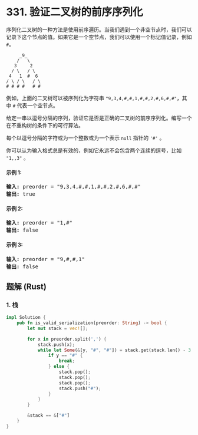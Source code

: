 # 331. 验证二叉树的前序序列化
序列化二叉树的一种方法是使用前序遍历。当我们遇到一个非空节点时，我们可以记录下这个节点的值。如果它是一个空节点，我们可以使用一个标记值记录，例如 `#`。

```
     _9_
    /   \
   3     2
  / \   / \
 4   1  #  6
/ \ / \   / \
# # # #   # #
```

例如，上面的二叉树可以被序列化为字符串 `"9,3,4,#,#,1,#,#,2,#,6,#,#"`，其中 `#` 代表一个空节点。

给定一串以逗号分隔的序列，验证它是否是正确的二叉树的前序序列化。编写一个在不重构树的条件下的可行算法。

每个以逗号分隔的字符或为一个整数或为一个表示 `null` 指针的 `'#'` 。

你可以认为输入格式总是有效的，例如它永远不会包含两个连续的逗号，比如 `"1,,3"` 。

#### 示例 1:
<pre>
<strong>输入:</strong> preorder = "9,3,4,#,#,1,#,#,2,#,6,#,#"
<strong>输出:</strong> true
</pre>

#### 示例 2:
<pre>
<strong>输入:</strong> preorder = "1,#"
<strong>输出:</strong> false
</pre>

#### 示例 3:
<pre>
<strong>输入:</strong> preorder = "9,#,#,1"
<strong>输出:</strong> false
</pre>

## 题解 (Rust)

### 1. 栈
```Rust
impl Solution {
    pub fn is_valid_serialization(preorder: String) -> bool {
        let mut stack = vec![];

        for x in preorder.split(',') {
            stack.push(x);
            while let Some(&[y, "#", "#"]) = stack.get(stack.len() - 3..stack.len()) {
                if y == "#" {
                    break;
                } else {
                    stack.pop();
                    stack.pop();
                    stack.pop();
                    stack.push("#");
                }
            }
        }

        &stack == &["#"]
    }
}
```
